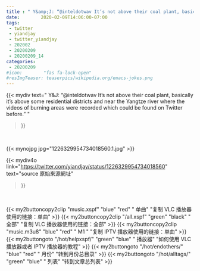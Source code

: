 ```yaml
---
title : " Y&amp;J: “@inteldotwav It’s not above their coal plant, basically it’s above some residential districts and near the Yangtze river where the videos of burning areas were recorded which could be found on Twitter before.”  "
date:        2020-02-09T14:06:00-07:00
tags:
 - twitter
 - yiandjay
 - twitter_yiandjay
 - 202002
 - 20200209
 - 20200209_14
categories:
 - 20200209
#icon:        "fas fa-lock-open"
#resImgTeaser: teaserpics/wikipedia.org/emacs-jokes.png
---
```


{{< mydiv text=" Y&amp;J: “@inteldotwav It’s not above their coal plant, basically it’s above some residential districts and near the Yangtze river where the videos of burning areas were recorded which could be found on Twitter before.”  "
>}}
<br>


 {{< mynojpg jpg="1226329954734018560.1.jpg" >}}<br> 



{{< mydiv4o link="https://twitter.com/yiandjay/status/1226329954734018560"
text="source 原始來源網址"
>}}


<br>



{{< my2buttoncopy2clip "music.xspf"        "blue"   "red"    " 单曲"  "复制 VLC 播放器使用的链接：单曲" >}} {{< my2buttoncopy2clip "/all.xspf"         "green"  "black"  " 全部"  "复制 VLC 播放器使用的链接：全部" >}} {{< my2buttoncopy2clip "music.m3u8"        "blue"   "red"    " M1 "    "复制 IPTV 播放器使用的链接：单曲" >}} {{< my2buttongoto      "/hot/helpxspf/"    "green"  "blue"   " 播放器" "如何使用 VLC 播放器或者 IPTV 播放器的教程" >}} {{< my2buttongoto      "/hot/endothers/"   "blue"   "red"    " 月份"   "转到月份总目录" >}} {{< my2buttongoto      "/hot/alltags/"     "green"  "blue"   " 列表"   "转到文章总列表" >}} 
